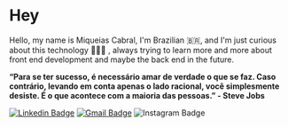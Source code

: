 # Hey
Hello, my name is Miqueias Cabral, I'm Brazilian 🇧🇷, and I'm just curious about this technology 👨🏼‍💻 , always trying to learn more and more about front end development and maybe the back end in the future.

**“Para se ter sucesso, é necessário amar de verdade o que se faz. Caso contrário, levando em conta apenas o lado racional, você simplesmente desiste. É o que acontece com a maioria das pessoas.”
           - Steve Jobs**

[![Linkedin Badge](https://img.shields.io/badge/-Miqueias%20Cabral-6633cc?style=flat-square&logo=Linkedin&logoColor=white&link=https://www.linkedin.com/in/miqueiascabral1/)](https://www.linkedin.com/in/miqueiascabral1/) 
[![Gmail Badge](https://img.shields.io/badge/-cabralmiqueias@gmail.com-6633cc?style=flat-square&logo=Gmail&logoColor=white&link=mailto:cabralmiqueias@gmail.com)](mailto:cabralmiqueias@gmail.com)
![Instagram Badge](https://img.shields.io/badge/-@devmiqueiascabral1-6633cc?style=flat-square&logo=Instagram&logoColor=white&link=https://www.instagram.com/@devmiqueiascabral1/)
